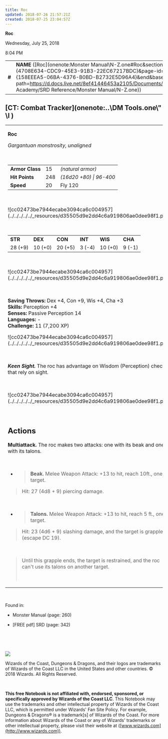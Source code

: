 ```yaml
---
title: Roc
updated: 2018-07-26 21:57:21Z
created: 2018-07-25 23:04:57Z
---
```


**Roc**

Wednesday, July 25, 2018

8:04 PM

|        |                                                                                                                                                                                                                                                                                |        |         |         |     |       |         |
|--------|--------------------------------------------------------------------------------------------------------------------------------------------------------------------------------------------------------------------------------------------------------------------------------|--------|---------|---------|-----|-------|---------|
| **\#** | **NAME** ([Roc](onenote:Monster Manual\\N-Z.one#Roc&section-id={4708E634-CDC9-45E3-91B3-22EC67217BDC}&page-id={158EEEA5-06BA-4376-B0BD-B2732E5D96A4}&end&base-path=https://d.docs.live.net/8ef41446453a2105/Documents/Adventure Academy/SRD Reference/Monster Manual/N-Z.one)) | **15** | **248** | **248** | \-  | Notes | 7200 XP |

## [CT: Combat Tracker](onenote:..\\DM Tools.one\\" \l )

<table><tbody><tr class="odd"><td><p><strong>Roc</strong></p><p><em>Gargantuan monstrosity, unaligned</em></p><p> </p><table><tbody><tr class="odd"><td><strong>Armor Class</strong></td><td>15</td><td><em>(natural armor)</em></td></tr><tr class="even"><td><strong>Hit Points</strong></td><td>248</td><td><em>(16d20 +80) | 96-400</em></td></tr><tr class="odd"><td><strong>Speed</strong></td><td>20</td><td>Fly 120</td></tr></tbody></table><p> </p><p>![cc02473be7944ecabe3094ca6c004957](../../../../../_resources/d35505d9e2dd4c6a919806ae0dee98f1.png)</p><p> </p><table><tbody><tr class="odd"><td><strong>STR</strong></td><td><strong>DEX</strong></td><td><strong>CON</strong></td><td><strong>INT</strong></td><td><strong>WIS</strong></td><td><strong>CHA</strong></td></tr><tr class="even"><td>28 (+9)</td><td>10 (+0)</td><td>20 (+5)</td><td>3 (-4)</td><td>10 (+0)</td><td>9 (-1)</td></tr></tbody></table><p> </p><p>![cc02473be7944ecabe3094ca6c004957](../../../../../_resources/d35505d9e2dd4c6a919806ae0dee98f1.png)</p><p> </p><p><strong>Saving Throws:</strong> Dex +4, Con +9, Wis +4, Cha +3<br />
<strong>Skills:</strong> Perception +4<br />
<strong>Senses:</strong> Passive Perception 14<br />
<strong>Languages:</strong> -<br />
<strong>Challenge:</strong> 11 (7,200 XP)</p><p>![cc02473be7944ecabe3094ca6c004957](../../../../../_resources/d35505d9e2dd4c6a919806ae0dee98f1.png)</p><p> </p><p><em><strong>Keen Sight.</strong></em> The roc has advantage on Wisdom (Perception) checks that rely on sight.</p><p> </p><p>![cc02473be7944ecabe3094ca6c004957](../../../../../_resources/d35505d9e2dd4c6a919806ae0dee98f1.png)</p><p> </p><h2 id="actions"><strong>Actions</strong></h2><p><strong>Multiattack.</strong> The roc makes two attacks: one with its beak and one with its talons.</p><p> </p><ul><li><blockquote><p><strong>Beak.</strong> Melee Weapon Attack: +13 to hit, reach 10ft., one target.</p></blockquote></li></ul><blockquote><p>Hit: 27 (4d8 + 9) piercing damage.</p></blockquote><p> </p><ul><li><blockquote><p><strong>Talons.</strong> Melee Weapon Attack: +13 to hit, reach 5 ft., one target.</p></blockquote></li></ul><blockquote><p>Hit: 23 (4d6 + 9) slashing damage, and the target is grappled (escape DC 19).</p></blockquote><p> </p><blockquote><p>Until this grapple ends, the target is restrained, and the roc can't use its talons on another target.</p><p> </p></blockquote></td></tr></tbody></table>

 

Found in:

-   Monster Manual (page: 260)

-   \[FREE pdf\] SRD (page: 342)

 

 

![](tmp\media\image2.png)

Wizards of the Coast, Dungeons & Dragons, and their logos are trademarks of Wizards of the Coast LLC in the United States and other countries. © 2018 Wizards. All Rights Reserved.

 

**This free Notebook is not affiliated with, endorsed, sponsored, or specifically approved by Wizards of the Coast LLC**. This Notebook may use the trademarks and other intellectual property of Wizards of the Coast LLC, which is permitted under Wizards' Fan Site Policy. For example, Dungeons & Dragons® is a trademark\[s\] of Wizards of the Coast. For more information about Wizards of the Coast or any of Wizards' trademarks or other intellectual property, please visit their website at ([www.wizards.com](http://www.wizards.com)).
